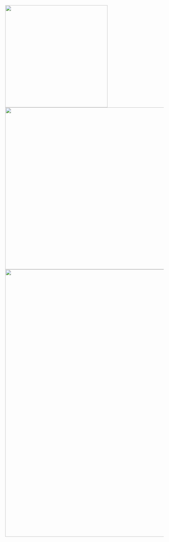 <a href="https://github.com/anuraghazra/github-readme-stats">
  <img align="center" width="325" src="https://github-readme-stats-tqfx.vercel.app/api/top-langs/?username=tqfx&hide_title=true&layout=compact&langs_count=10&exclude_repo=tqfx.github.io" />
  <img align="center" width="515" src="https://github-readme-stats-tqfx.vercel.app/api?username=tqfx&hide_title=true&show_icons=true&include_all_commits=true" />
</a>
<a href="https://github.com/ryo-ma/github-profile-trophy">
  <img align="center" width="850" src="https://github-profile-trophy.vercel.app/?username=tqfx&column=-1" />
</a>
